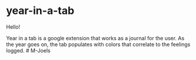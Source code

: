 # year-in-a-tab

Hello!

Year in a tab is a google extension that works as a journal for the user.
As the year goes on, the tab populates with colors that correlate to the feelings logged.
#   M - J o e l s  
 